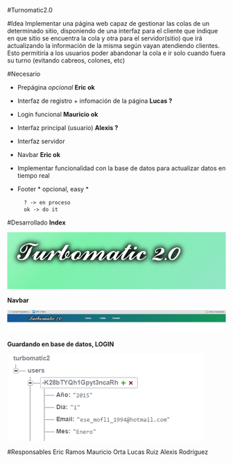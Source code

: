 #Turnomatic2.0


#Idea
Implementar una página web capaz de gestionar las colas de un determinado sitio, disponiendo de una interfaz para el cliente que indique en que sitio se encuentra la cola y otra para el servidor(sitio) que irá actualizando la información de la misma según vayan atendiendo clientes. Esto permitiría a los usuarios poder abandonar la cola e ir solo cuando fuera su turno (evitando cabreos, colones, etc)



	

#Necesario
- Prepágina *opcional* **Eric ok**
- Interfaz de registro + infomación de la página  **Lucas ?** 
- Login funcional **Mauricio ok**
- Interfaz principal (usuario) **Alexis ?**
- Interfaz servidor  
- Navbar **Eric ok**
- Implementar funcionalidad con la base de datos para actualizar datos en tiempo real
- Footer * opcional, easy *

        ? -> en proceso 
        ok -> do it 



#Desarrollado
**Index**

![Index](imgr/index.PNG?raw=true)

**Navbar**

![Nav](imgr/navbar.PNG?raw=true)

**Guardando en base de datos, LOGIN**

![Nav](imgr/base.PNG?raw=true)

#Responsables
     Eric Ramos
     Mauricio Orta
     Lucas Ruiz
     Alexis Rodríguez